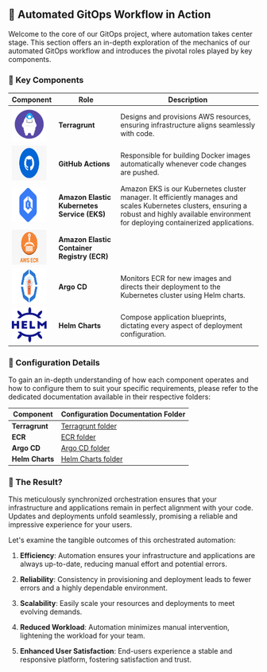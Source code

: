 ## 🚀 Automated GitOps Workflow in Action

Welcome to the core of our GitOps project, where automation takes center stage. This section offers an in-depth exploration of the mechanics of our automated GitOps workflow and introduces the pivotal roles played by key components.

### 🧰 Key Components


| Component     | Role                                                   | Description                                                  |
|---------------|--------------------------------------------------------|--------------------------------------------------------------|
| <img src="terragrunt.png" width="70" height="70">| **Terragrunt** |Designs and provisions AWS resources, ensuring infrastructure aligns seamlessly with code.        |
| <img src="github-actions.png" width="70" height="70"> | **GitHub Actions** | Responsible for building Docker images automatically whenever code changes are pushed. |
|<img src="eks.png" width="70" height="70">| **Amazon Elastic Kubernetes Service (EKS)** | Amazon EKS is our Kubernetes cluster manager. It efficiently manages and scales Kubernetes clusters, ensuring a robust and highly available environment for deploying containerized applications. |
|<img src="ecr.png" width="70" height="70">| **Amazon Elastic Container Registry (ECR)** |   |
| <img src="argo.png" width="70" height="70"> | **Argo CD** | Monitors ECR for new images and directs their deployment to the Kubernetes cluster using Helm charts. |
| <img src="helm.png" width="70" height="70"> | **Helm Charts** | Compose application blueprints, dictating every aspect of deployment configuration. |

### 📜 Configuration Details

To gain an in-depth understanding of how each component operates and how to configure them to suit your specific requirements, please refer to the dedicated documentation available in their respective folders:

| Component                | Configuration Documentation Folder |
|--------------------------|-----------------------------------|
| **Terragrunt** | [Terragrunt folder](./Terragrunt) |
| **ECR** | [ECR folder](link-to-ecr) |
| **Argo CD** | [Argo CD folder](link-to-argo-cd) |
| **Helm Charts** | [Helm Charts folder](./helm) |


### 🚀 The Result?

This meticulously synchronized orchestration ensures that your infrastructure and applications remain in perfect alignment with your code. Updates and deployments unfold seamlessly, promising a reliable and impressive experience for your users.

Let's examine the tangible outcomes of this orchestrated automation:

1. **Efficiency**: Automation ensures your infrastructure and applications are always up-to-date, reducing manual effort and potential errors.

2. **Reliability**: Consistency in provisioning and deployment leads to fewer errors and a highly dependable environment.

3. **Scalability**: Easily scale your resources and deployments to meet evolving demands.

4. **Reduced Workload**: Automation minimizes manual intervention, lightening the workload for your team.

5. **Enhanced User Satisfaction**: End-users experience a stable and responsive platform, fostering satisfaction and trust.
